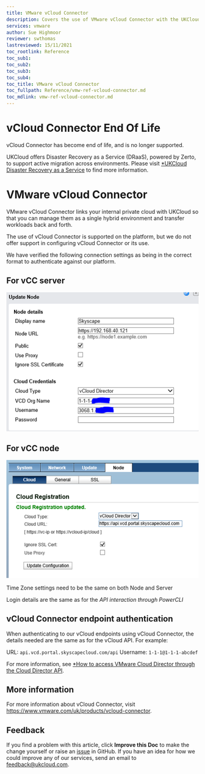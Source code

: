 ```yaml
---
title: VMware vCloud Connector
description: Covers the use of VMware vCloud Connector with the UKCloud platform
services: vmware
author: Sue Highmoor
reviewer: swthomas
lastreviewed: 15/11/2021
toc_rootlink: Reference
toc_sub1: 
toc_sub2:
toc_sub3:
toc_sub4:
toc_title: VMware vCloud Connector
toc_fullpath: Reference/vmw-ref-vcloud-connector.md
toc_mdlink: vmw-ref-vcloud-connector.md
---
```

# vCloud Connector End Of Life

vCloud Connector has become end of life, and is no longer supported. 

UKCloud offers Disaster Recovery as a Service (DRaaS), powered by Zerto, to support active migration across environments. 
Please visit [*UKCloud Disaster Recovery as a Service](https://ukcloud.com/our-products/disaster-recovery-as-a-service/) to find more information.


# VMware vCloud Connector

VMware vCloud Connector links your internal private cloud with UKCloud so that you can manage them as a single hybrid environment and transfer workloads back and forth.

The use of vCloud Connector is supported on the platform, but we do not offer support in configuring vCloud Connector or its use.

We have verified the following connection settings as being in the correct format to authenticate against our platform.

## For vCC server

![vCloud Connector Node Details](images/update_node.png)

## For vCC node

![vCloud Registration details](images/cloud_registration.png)

Time Zone settings need to be the same on both Node and Server

Login details are the same as for the *API interaction through PowerCLI*

## vCloud Connector endpoint authentication

When authenticating to our vCloud endpoints using vCloud Connector, the details needed are the same as for the vCloud API. For example:

URL: `api.vcd.portal.skyscapecloud.com/api`
Username: `1-1-1@1-1-1-abcdef`

For more information, see [*How to access VMware Cloud Director through the Cloud Director API](vmw-how-access-vcloud-api.md#finding-your-cloud-director-api-credentials).

## More information

For more information about vCloud Connector, visit https://www.vmware.com/uk/products/vcloud-connector.

## Feedback

If you find a problem with this article, click **Improve this Doc** to make the change yourself or raise an [issue](https://github.com/UKCloud/documentation/issues) in GitHub. If you have an idea for how we could improve any of our services, send an email to <feedback@ukcloud.com>.
